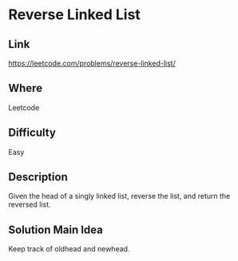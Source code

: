 # Reverse Linked List

## Link

https://leetcode.com/problems/reverse-linked-list/

## Where

Leetcode

## Difficulty

Easy

## Description

Given the head of a singly linked list, reverse the list, and return the reversed list.

## Solution Main Idea

Keep track of oldhead and newhead.
